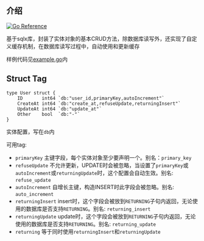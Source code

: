 ## 介绍

[![Go Reference](https://pkg.go.dev/badge/github.com/joyparty/entity.svg)](https://pkg.go.dev/github.com/joyparty/entity)

基于sqlx库，封装了实体对象的基本CRUD方法，除数据库读写外，还实现了自定义缓存机制，在数据库读写过程中，自动使用和更新缓存

样例代码见[example.go](./example/example.go)内

## Struct Tag

``` golang
type User struct {
	ID       int64 `db:"user_id,primaryKey,autoIncrement"`
	CreateAt int64 `db:"create_at,refuseUpdate,returningInsert"`
	UpdateAt int64 `db:"update_at"`
	Other    bool  `db:"-"`
}
```

实体配置，写在`db`内

可用tag:

- `primaryKey` 主键字段，每个实体对象至少要声明一个。别名：`primary_key`
- `refuseUpdate` 不允许更新，UPDATE时会被忽略，当设置了`primaryKey`或`autoIncrement`或`returningUpdate`时，这个配置会自动生效。别名: `refuse_update`
- `autoIncrement` 自增长主键，构造INSERT时此字段会被忽略。别名: `auto_increment`
- `returningInsert` insert时，这个字段会被放到`RETURNING`子句内返回，无论使用的数据库是否支持`RETURNING`。别名: `returning_insert`
- `returningUpdate` update时，这个字段会被放到`RETURNING`子句内返回，无论使用的数据库是否支持`RETURNING`。别名: `returning_update`
- `returning` 等于同时使用`returningInsert`和`returningUpdate`
